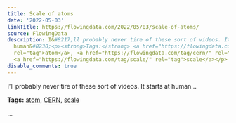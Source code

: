 ```yaml
---
title: Scale of atoms
date: '2022-05-03'
linkTitle: https://flowingdata.com/2022/05/03/scale-of-atoms/
source: FlowingData
description: I&#8217;ll probably never tire of these sort of videos. It starts at
  human&#8230;<p><strong>Tags:</strong> <a href="https://flowingdata.com/tag/atom/"
  rel="tag">atom</a>, <a href="https://flowingdata.com/tag/cern/" rel="tag">CERN</a>,
  <a href="https://flowingdata.com/tag/scale/" rel="tag">scale</a></p> ...
disable_comments: true
---
```

I&#8217;ll probably never tire of these sort of videos. It starts at human&#8230;<p><strong>Tags:</strong> <a href="https://flowingdata.com/tag/atom/" rel="tag">atom</a>, <a href="https://flowingdata.com/tag/cern/" rel="tag">CERN</a>, <a href="https://flowingdata.com/tag/scale/" rel="tag">scale</a></p> ...